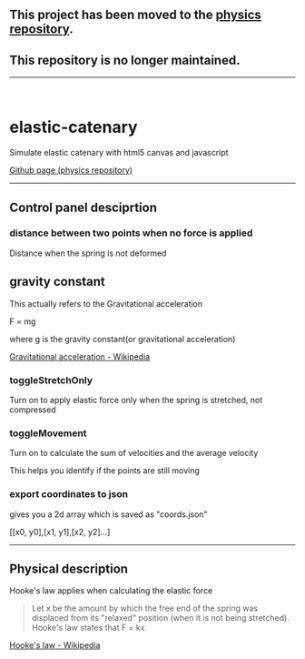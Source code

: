 ## This project has been moved to the [physics repository](https://github.com/egwkim/physics/tree/main/elastic-catenary).
   
## This repository is no longer maintained.

* * *

<br>

# elastic-catenary
Simulate elastic catenary with html5 canvas and javascript

[Github page (physics repository)](https://egwkim.github.io/physics/elastic-catenary/)


* * *
## Control panel desciprtion

### distance between two points when no force is applied

Distance when the spring is not deformed



## gravity constant

This actually refers to the Gravitational acceleration

F = mg

where g is the gravity constant(or gravitational acceleration)

[Gravitational acceleration - Wikipedia](https://en.wikipedia.org/wiki/Gravitational_acceleration)

### toggleStretchOnly

Turn on to apply elastic force only when the spring is stretched, not compressed



### toggleMovement

Turn on to calculate the sum of velocities and the average velocity

This helps you identify if the points are still moving


### export coordinates to json 

gives you a 2d array which is saved as "coords.json"

[[x0, y0],[x1, y1],[x2, y2]...]

* * *

## Physical description

Hooke's law applies when calculating the elastic force

> Let x be the amount by which the free end of the spring was displaced from its "relaxed" position (when it is not being stretched). Hooke's law states that F = kx

[Hooke's law - Wikipedia](https://en.wikipedia.org/wiki/Hooke%27s_law#For_linear_springs)



